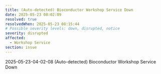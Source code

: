 ```yaml
---
title: (Auto-detected) Bioconductor Workshop Service Down
date: 2025-05-23 08:02:09
resolved: true
resolvedWhen: 2025-05-23 08:15:44
# Possible severity levels: down, disrupted, notice
severity: disrupted
affected:
  - Workshop Service
section: issue
---
```


2025-05-23-04-02-08 (Auto-detected) Bioconductor Workshop Service Down

